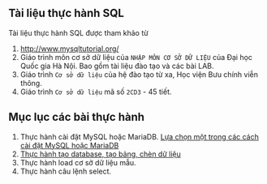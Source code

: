 ## Tài liệu thực hành SQL

Tài liệu thực hành SQL được tham khảo từ 
1. http://www.mysqltutorial.org/
2. Giáo trình môn cơ sở dữ liệu của `NHẬP MÔN CƠ SỞ DỮ LIỆU` của Đại học Quốc gia Hà Nội. Bao gồm tài liệu đào tạo và các bài LAB.
3. Giáo trình `Cơ sở dữ liệu` của hệ đào tạo từ xa, Học viện Bưu chính viễn thông.
4. Giáo trình `Cơ sở dữ liệu` mã số `2CD3` - 45 tiết.

## Mục lục các bài thực hành

1. Thực hành cài đặt MySQL hoặc MariaDB.
[Lựa chọn một trong các cách cài đặt MySQL hoặc MariaDB](./01.huong_dan_cai_dat_mysql_mariadb.md)
2. [Thực hành tạo database, tạo bảng, chèn dữ liệu](./02.Tao_database_table_insert_du_lieu.md)
2. Thực hành load cơ sở dữ liệu mẫu.
3. Thực hành câu lệnh select.
